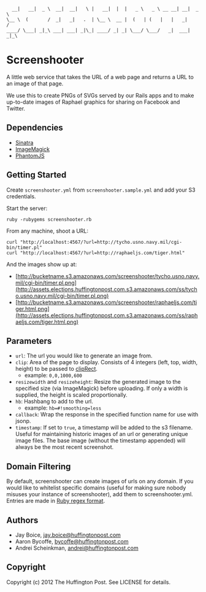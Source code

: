       __|   __|  _ \  __|  __|   \ |   __|  |  |   _ \   _ \ __ __| __|  _ \
    \__ \  (       /  _|   _|   .  | \__ \  __ |  (   | (   |   |   _|     /
    ____/ \___| _|_\ ___| ___| _|\_| ____/ _| _| \___/ \___/   _|  ___| _|_\

# Screenshooter

A little web service that takes the URL of a web page and returns a URL to an
image of that page.

We use this to create PNGs of SVGs served by our Rails apps and to make
up-to-date images of Raphael graphics for sharing on Facebook and Twitter.

## Dependencies

  * [Sinatra](http://www.sinatrarb.com/)
  * [ImageMagick](http://www.imagemagick.org/script/index.php)
  * [PhantomJS](http://phantomjs.org/)

## Getting Started

Create `screenshooter.yml` from `screenshooter.sample.yml` and add your S3 credentials.

Start the server:

    ruby -rubygems screenshooter.rb

From any machine, shoot a URL:

    curl "http://localhost:4567/?url=http://tycho.usno.navy.mil/cgi-bin/timer.pl"
    curl "http://localhost:4567/?url=http://raphaeljs.com/tiger.html"

And the images show up at:

 * [http://bucketname.s3.amazonaws.com/screenshooter/tycho.usno.navy.mil/cgi-bin/timer.pl.png](http://assets.elections.huffingtonpost.com.s3.amazonaws.com/ss/tycho.usno.navy.mil/cgi-bin/timer.pl.png)
 * [http://bucketname.s3.amazonaws.com/screenshooter/raphaeljs.com/tiger.html.png](http://assets.elections.huffingtonpost.com.s3.amazonaws.com/ss/raphaeljs.com/tiger.html.png)

## Parameters

- `url`: The url you would like to generate an image from.
- `clip`: Area of the page to display. Consists of 4 integers (left, top, width, height) to be passed to
  [clipRect](https://github.com/ariya/phantomjs/wiki/API-Reference-WebPage#cliprect-object).
  - example: `0,0,1000,600`
- `resizewidth` and `resizeheight`: Resize the generated image to the specified
  size (via ImageMagick) before uploading. If only a width is supplied, the height is scaled proportionally.
- `hb`: Hashbang to add to the url.
  - example: `hb=#!smoothing=less`
- `callback`: Wrap the response in the specified function name for use with jsonp.
- `timestamp`: If set to `true`, a timestamp will be added to the s3 filename. Useful for maintaining historic
   images of an url or generating unique image files. The base image (without the timestamp appended) will
   always be the most recent screenshot.

## Domain Filtering

By default, screenshooter can create images of urls on any domain. If you would like to whitelist
specific domains (useful for making sure nobody misuses your instance of screenshooter), add them to
screenshooter.yml. Entries are made in [Ruby regex format](http://rubular.com/).

## Authors

- Jay Boice, jay.boice@huffingtonpost.com
- Aaron Bycoffe, bycoffe@huffingtonpost.com
- Andrei Scheinkman, andrei@huffingtonpost.com

## Copyright

Copyright (c) 2012 The Huffington Post. See LICENSE for details.